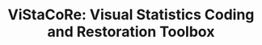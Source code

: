 ---
title: "ViStaCoRe: Visual Statistics Coding and Restoration Toolbox"
img: "barbara_jpeg.webp"
image_alt: "ViStaCoRe Image"
link: "./vistacore/content"
description: |
  The ViStaCoRe Coding Package is a Matlab Toolbox for achromatic and color image compression that includes a set of transform coding algorithms based on (1) Human Vision Models of different accuracy, and (2) coefficient selection through Sparse Regression in local frequency domains (in particular SVR). The ViStaCoRe Restoration Package is a Matlab Toolbox for image restoration that includes (1) classical regularization techniques, (2) classical wavelet thresholding techniques, (3) regularization functionals based on non-linear Human Vision models, and (4) denoising techniques based on Kernel regression in wavelet domains.
references:
  - "Image denoising with kernels based on natural image relations. Laparra, V., Gutiérrez, J., Camps-Valls, G., and Malo, J. Journal of Machine Learning Research, 11:873-903, 2010."
  - "On the suitable domain for SVM training in image coding. Camps-Valls, G., Gutiérrez, J., Gómez-Pérez, G., and Malo, J. Journal of Machine Learning Research, 9:49-66, 2008."
  - "Regularization operators for natural images based on nonlinear perception models. Gutiérrez, J., Ferri, F.J., and Malo, J. IEEE Transactions on Image Processing, 15(1):189-200, 2006."
  - "Nonlinear image representation for efficient perceptual coding. Malo, J., Epifanio, I., Navarro, R., and Simoncelli, E.P. IEEE Transactions on Image Processing, 15(1):68-80, 2006."

type: "code"
layout: "single"
---